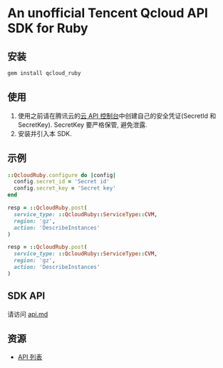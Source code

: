 An unofficial Tencent Qcloud API SDK for Ruby
==================================

安装
----

```bash
gem install qcloud_ruby
```

使用
----

1.	使用之前请在腾讯云的[云 API 控制台](https://console.qcloud.com/capi)中创建自己的安全凭证(SecretId 和 SecretKey). SecretKey 要严格保管, 避免泄露.
2.	安装并引入本 SDK.

示例
----

```ruby
::QcloudRuby.configure do |config|
  config.secret_id = 'Secret id'
  config.secret_key = 'Secret key'
end

resp = ::QcloudRuby.post(
  service_type: ::QcloudRuby::ServiceType::CVM,
  region: 'gz',
  action: 'DescribeInstances'
)

resp = ::QcloudRuby.post(
  service_type: ::QcloudRuby::ServiceType::CVM,
  region: 'gz',
  action: 'DescribeInstances'
)
```

SDK API
-------

请访问 [api.md](./api.md)

资源
----

-	[API 列表](https://www.qcloud.com/doc/api)
